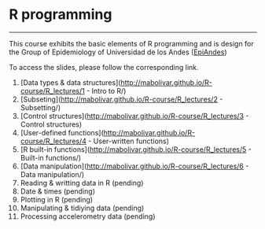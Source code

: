 # R programming
------------------------------------------
This course exhibits the basic elements of R programming and is design for the Group of Epidemiology of Universidad de los Andes ([EpiAndes](http://epiandes.uniandes.edu.co/))

To access the slides, please follow the corresponding link.
 1. [Data types & data structures](http://mabolivar.github.io/R-course/R_lectures/1 - Intro to R/)
 2. [Subseting](http://mabolivar.github.io/R-course/R_lectures/2 - Subsetting/)
 3. [Control structures](http://mabolivar.github.io/R-course/R_lectures/3 - Control structures)
 4. [User-defined functions](http://mabolivar.github.io/R-course/R_lectures/4 - User-written functions)
 5. [R built-in functions](http://mabolivar.github.io/R-course/R_lectures/5 - Built-in functions/)
 6. [Data manipulation](http://mabolivar.github.io/R-course/R_lectures/6 - Data manipulation/)
 6. Reading & writting data in R (pending)
 7. Date & times (pending)
 8. Plotting in R (pending)
 9. Manipulating & tidiying data (pending)
 10. Processing accelerometry data (pending)
